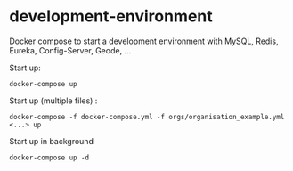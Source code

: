 # development-environment
Docker compose to start a development environment with MySQL, Redis, Eureka, Config-Server, Geode, ...

Start up:
```
docker-compose up
```
Start up (multiple files) :
```
docker-compose -f docker-compose.yml -f orgs/organisation_example.yml <...> up
```

Start up in background
```
docker-compose up -d
```
